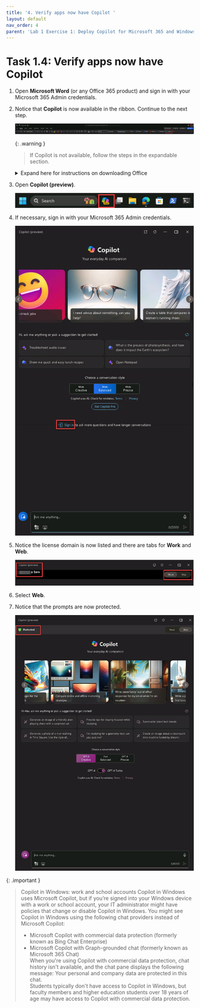 ```yaml
---
title: '4. Verify apps now have Copilot '
layout: default
nav_order: 4
parent: 'Lab 1 Exercise 1: Deploy Copilot for Microsoft 365 and Windows Copilot'
---
```


# Task 1.4: Verify apps now have Copilot 

1. Open **Microsoft Word** (or any Office 365 product) and sign in with your Microsoft 365 Admin credentials.  

1. Notice that **Copilot** is now available in the ribbon. Continue to the next step.  

    ![b6.jpg](../media/lab1/b6.jpg) 

    {: .warning }
    > If Copilot is not available, follow the steps in the expandable section. 

   <details markdown="block">
    <summary>Expand here for instructions on downloading Office</summary> 
       
    1. Open a new browser tab and go to **https://www.microsoft365.com/**.

    1. If necessary, sign in with your Microsoft 365 Admin credentials.

    1. On the Home page, select **Install and more**.

       ![b9.jpg](../media/lab1/b9.jpg)

    1. Select **Install Microsoft 365 apps**.

    1. Under **Office apps & devices**, select **Install Office** to initiate the download.

    1. Once the download is complete, run the **OfficeSetup** Application to install the apps.

       {: .note }
       > Wait several minutes for the installation to complete.

       ![11a.jpg](../media/lab1/11a.jpg)

    1. Select **Close**.

       ![12a.jpg](../media/lab1/12a.jpg)

    1. On the Desktop, go to **Settings** > **Apps** > **Installed apps**.

    1. Verify that the following apps are listed:

       - **Microsoft 365 (Office)**
       - **Microsoft 365 Apps for enterprise**

    1. Close the **Settings** window.

    1. On the Desktop, in the search box, search for and open the following to verify the Microsoft 365 apps installation:

    - **Microsoft Word**
    - **Microsoft Excel**
    - **Microsoft Outlook**
    - **Microsoft Powerpoint** 

    </details> 

1. Open **Copilot (preview)**. 

    ![b1.jpg](../media/lab1/b1.jpg) 

1. If necessary, sign in with your Microsoft 365 Admin credentials. 

    ![b2.jpg](../media/lab1/b2.jpg) 

1. Notice the license domain is now listed and there are tabs for **Work** and **Web**.  

    ![b7.jpg](../media/lab1/b7.jpg) 

1. Select **Web**. 

1. Notice that the prompts are now protected. 

    ![b8.jpg](../media/lab1/b8.jpg) 
 
{: .important }
> Copilot in Windows: work and school accounts 
> Copilot in Windows uses Microsoft Copilot, but if you’re signed into your Windows device with a work or school account, your IT administrator might have policies that change or disable Copilot in Windows. You might see Copilot in Windows using the following chat providers instead of Microsoft Copilot: 
> - Microsoft Copilot with commercial data protection (formerly known as Bing Chat Enterprise) 
> - Microsoft Copilot with Graph-grounded chat (formerly known as Microsoft 365 Chat)  
> When you're using Copilot with commercial data protection, chat history isn't available, and the chat pane displays the following message: Your personal and company data are protected in this chat.  
> Students typically don't have access to Copilot in Windows, but faculty members and higher education students over 18 years of age may have access to Copilot with commercial data protection.

